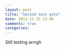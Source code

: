 ```yaml
---
layout: post
title: "Second test psto"
date: 2012-12-22 13:46
comments: true
categories: 
---
```

Still testing arrrgh